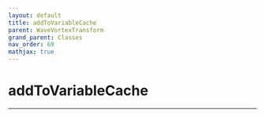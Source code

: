 ```yaml
---
layout: default
title: addToVariableCache
parent: WaveVortexTransform
grand_parent: Classes
nav_order: 69
mathjax: true
---
```


#  addToVariableCache




---

